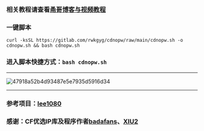 
### 相关教程请查看[甬哥博客与视频教程](https://ygkkk.blogspot.com/2023/09/openwrt-cdnip.html)

### 一键脚本
```
curl -ksSL https://gitlab.com/rwkgyg/cdnopw/raw/main/cdnopw.sh -o cdnopw.sh && bash cdnopw.sh
```
### 进入脚本快捷方式：```bash cdnopw.sh```
--------------------------------------

![47918a52b4d93487e5e7935d5916d34](https://github.com/yonggekkk/openwrt_win64-ddns-cdnip/assets/121604513/dd6758ec-f8d4-4a6c-b51d-9144ec993193)


----------------------------------------
### 参考项目：[lee1080](https://github.com/lee1080/CloudflareSpeedTestDDNS)

### 感谢：CF优选IP库及程序作者[badafans](https://github.com/badafans/Cloudflare-IP-SpeedTest)、[XIU2](https://github.com/XIU2/CloudflareSpeedTest)

